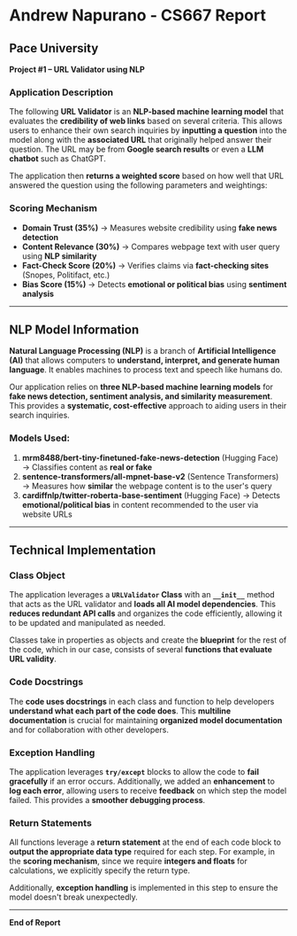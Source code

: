 # Andrew Napurano - CS667 Report

## Pace University  
**Project #1 – URL Validator using NLP**  

### **Application Description**
The following **URL Validator** is an **NLP-based machine learning model** that evaluates the **credibility of web links** based on several criteria. This allows users to enhance their own search inquiries by **inputting a question** into the model along with the **associated URL** that originally helped answer their question. The URL may be from **Google search results** or even a **LLM chatbot** such as ChatGPT.  

The application then **returns a weighted score** based on how well that URL answered the question using the following parameters and weightings:

### **Scoring Mechanism**
- **Domain Trust (35%)** → Measures website credibility using **fake news detection**
- **Content Relevance (30%)** → Compares webpage text with user query using **NLP similarity**
- **Fact-Check Score (20%)** → Verifies claims via **fact-checking sites** (Snopes, Politifact, etc.)
- **Bias Score (15%)** → Detects **emotional or political bias** using **sentiment analysis**

---

## **NLP Model Information**
**Natural Language Processing (NLP)** is a branch of **Artificial Intelligence (AI)** that allows computers to **understand, interpret, and generate human language**. It enables machines to process text and speech like humans do.

Our application relies on **three NLP-based machine learning models** for **fake news detection, sentiment analysis, and similarity measurement**. This provides a **systematic, cost-effective** approach to aiding users in their search inquiries.

### **Models Used:**
1. **mrm8488/bert-tiny-finetuned-fake-news-detection** (Hugging Face) → Classifies content as **real or fake**  
2. **sentence-transformers/all-mpnet-base-v2** (Sentence Transformers) → Measures how **similar** the webpage content is to the user's query  
3. **cardiffnlp/twitter-roberta-base-sentiment** (Hugging Face) → Detects **emotional/political bias** in content recommended to the user via website URLs  

---

## **Technical Implementation**

### **Class Object**
The application leverages a **`URLValidator` Class** with an **`__init__`** method that acts as the URL validator and **loads all AI model dependencies**. This **reduces redundant API calls** and organizes the code efficiently, allowing it to be updated and manipulated as needed.

Classes take in properties as objects and create the **blueprint** for the rest of the code, which in our case, consists of several **functions that evaluate URL validity**.

### **Code Docstrings**
The **code uses docstrings** in each class and function to help developers **understand what each part of the code does**. This **multiline documentation** is crucial for maintaining **organized model documentation** and for collaboration with other developers.

### **Exception Handling**
The application leverages **`try/except`** blocks to allow the code to **fail gracefully** if an error occurs. Additionally, we added an **enhancement** to **log each error**, allowing users to receive **feedback** on which step the model failed. This provides a **smoother debugging process**.

### **Return Statements**
All functions leverage a **return statement** at the end of each code block to **output the appropriate data type** required for each step. For example, in the **scoring mechanism**, since we require **integers and floats** for calculations, we explicitly specify the return type.

Additionally, **exception handling** is implemented in this step to ensure the model doesn't break unexpectedly.

---

**End of Report**
